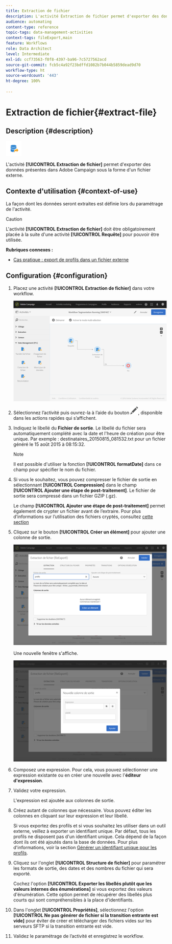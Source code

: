 ```yaml
---
title: Extraction de fichier
description: L'activité Extraction de fichier permet d'exporter des données présentes dans Adobe Campaign sous la forme d'un fichier externe.
audience: automating
content-type: reference
topic-tags: data-management-activities
context-tags: fileExport,main
feature: Workflows
role: Data Architect
level: Intermediate
exl-id: ccf73563-f0f8-4397-ba96-7c5727562acd
source-git-commit: fcb5c4a92f23bdffd1082b7b044b5859dead9d70
workflow-type: ht
source-wordcount: '443'
ht-degree: 100%

---
```


# Extraction de fichier{#extract-file}

## Description {#description}

![](assets/export.png)

L&#39;activité **[!UICONTROL Extraction de fichier]** permet d&#39;exporter des données présentes dans Adobe Campaign sous la forme d&#39;un fichier externe.

## Contexte d&#39;utilisation  {#context-of-use}

La façon dont les données seront extraites est définie lors du paramétrage de l&#39;activité.

>[!CAUTION]
>
>L&#39;activité **[!UICONTROL Extraction de fichier]** doit être obligatoirement placée à la suite d&#39;une activité **[!UICONTROL Requête]** pour pouvoir être utilisée.

**Rubriques connexes :**

* [Cas pratique : export de profils dans un fichier externe](../../automating/using/exporting-profiles-in-file.md)

## Configuration {#configuration}

1. Placez une activité **[!UICONTROL Extraction de fichier]** dans votre workflow.

   ![](assets/wkf_data_export1.png)

1. Sélectionnez l’activité puis ouvrez-la à l’aide du bouton ![](assets/edit_darkgrey-24px.png), disponible dans les actions rapides qui s’affichent.
1. Indiquez le libellé du **Fichier de sortie**. Le libellé du fichier sera automatiquement complété avec la date et l&#39;heure de création pour être unique. Par exemple : destinataires_20150815_081532.txt pour un fichier généré le 15 août 2015 à 08:15:32.

   >[!NOTE]
   >
   >Il est possible d&#39;utiliser la fonction **[!UICONTROL formatDate]** dans ce champ pour spécifier le nom du fichier.

1. Si vous le souhaitez, vous pouvez compresser le fichier de sortie en sélectionnant **[!UICONTROL Compression]** dans le champ **[!UICONTROL Ajouter une étape de post-traitement]**. Le fichier de sortie sera compressé dans un fichier GZIP (.gz).

   Le champ **[!UICONTROL Ajouter une étape de post-traitement]** permet également de crypter un fichier avant de l’extraire. Pour plus d’informations sur l’utilisation des fichiers cryptés, consultez [cette section](../../automating/using/managing-encrypted-data.md)

1. Cliquez sur le bouton **[!UICONTROL Créer un élément]** pour ajouter une colonne de sortie.

   ![](assets/wkf_data_export2.png)

   Une nouvelle fenêtre s&#39;affiche.

   ![](assets/wkf_data_export3.png)

1. Composez une expression. Pour cela, vous pouvez sélectionner une expression existante ou en créer une nouvelle avec l&#39;**éditeur d&#39;expression**.
1. Validez votre expression.

   L&#39;expression est ajoutée aux colonnes de sortie.

1. Créez autant de colonnes que nécessaire. Vous pouvez éditer les colonnes en cliquant sur leur expression et leur libellé.

   Si vous exportez des profils et si vous souhaitez les utiliser dans un outil externe, veillez à exporter un identifiant unique. Par défaut, tous les profils ne disposent pas d&#39;un identifiant unique. Cela dépend de la façon dont ils ont été ajoutés dans la base de données. Pour plus d&#39;informations, voir la section [Générer un identifiant unique pour les profils](../../developing/using/configuring-the-resource-s-data-structure.md#generating-a-unique-id-for-profiles-and-custom-resources).

1. Cliquez sur l&#39;onglet **[!UICONTROL Structure de fichier]** pour paramétrer les formats de sortie, des dates et des nombres du fichier qui sera exporté.

   Cochez l&#39;option **[!UICONTROL Exporter les libellés plutôt que les valeurs internes des énumérations]** si vous exportez des valeurs d&#39;énumération. Cette option permet de récupérer des libellés plus courts qui sont compréhensibles à la place d&#39;identifiants.

1. Dans l&#39;onglet **[!UICONTROL Propriétés]**, sélectionnez l&#39;option **[!UICONTROL Ne pas générer de fichier si la transition entrante est vide]** pour éviter de créer et télécharger des fichiers vides sur les serveurs SFTP si la transition entrante est vide.
1. Validez le paramétrage de l’activité et enregistrez le workflow.
